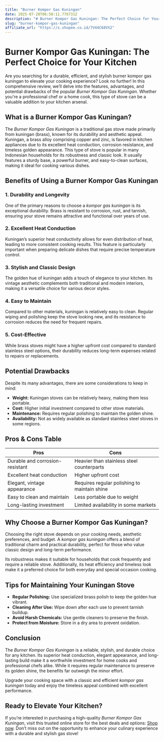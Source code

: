```yaml
---
title: "Burner Kompor Gas Kuningan"
date: 2025-07-28T06:58:11.776731Z
description: "# Burner Kompor Gas Kuningan: The Perfect Choice for Your Kitchen..."
slug: "burner-kompor-gas-kuningan"
affiliate_url: "https://s.shopee.co.id/7V44C68VX2"
---
```

# Burner Kompor Gas Kuningan: The Perfect Choice for Your Kitchen

Are you searching for a durable, efficient, and stylish burner kompor gas kuningan to elevate your cooking experience? Look no further! In this comprehensive review, we’ll delve into the features, advantages, and potential drawbacks of the popular *Burner Kompor Gas Kuningan*. Whether you're a professional chef or a home cook, this type of stove can be a valuable addition to your kitchen arsenal.

## What is a Burner Kompor Gas Kuningan?

The *Burner Kompor Gas Kuningan* is a traditional gas stove made primarily from kuningan (brass), known for its durability and aesthetic appeal. Kuningan, a brass alloy comprising copper and zinc, is favored in kitchen appliances due to its excellent heat conduction, corrosion resistance, and timeless golden appearance. This type of stove is popular in many Indonesian households for its robustness and classic look. It usually features a sturdy base, a powerful burner, and easy-to-clean surfaces, making it ideal for cooking various dishes.

## Benefits of Using a Burner Kompor Gas Kuningan

### 1. Durability and Longevity

One of the primary reasons to choose a *kompor gas kuningan* is its exceptional durability. Brass is resistant to corrosion, rust, and tarnish, ensuring your stove remains attractive and functional over years of use.

### 2. Excellent Heat Conduction

Kuningan’s superior heat conductivity allows for even distribution of heat, leading to more consistent cooking results. This feature is particularly important when preparing delicate dishes that require precise temperature control.

### 3. Stylish and Classic Design

The golden hue of kuningan adds a touch of elegance to your kitchen. Its vintage aesthetic complements both traditional and modern interiors, making it a versatile choice for various decor styles.

### 4. Easy to Maintain

Compared to other materials, kuningan is relatively easy to clean. Regular wiping and polishing keep the stove looking new, and its resistance to corrosion reduces the need for frequent repairs.

### 5. Cost-Effective

While brass stoves might have a higher upfront cost compared to standard stainless steel options, their durability reduces long-term expenses related to repairs or replacements.

## Potential Drawbacks

Despite its many advantages, there are some considerations to keep in mind:

- **Weight:** Kuningan stoves can be relatively heavy, making them less portable.
- **Cost:** Higher initial investment compared to other stove materials.
- **Maintenance:** Requires regular polishing to maintain the golden shine.
- **Availability:** Not as widely available as standard stainless steel stoves in some regions.

## Pros & Cons Table

| Pros                                         | Cons                                                   |
|----------------------------------------------|--------------------------------------------------------|
| Durable and corrosion-resistant            | Heavier than stainless steel counterparts           |
| Excellent heat conduction                    | Higher upfront cost                                  |
| Elegant, vintage appearance                 | Requires regular polishing to maintain shine       |
| Easy to clean and maintain                   | Less portable due to weight                         |
| Long-lasting investment                     | Limited availability in some markets                |

## Why Choose a Burner Kompor Gas Kuningan?

Choosing the right stove depends on your cooking needs, aesthetic preferences, and budget. A *kompor gas kuningan* offers a blend of traditional charm and practical durability, perfect for those who value classic design and long-term performance.

Its robustness makes it suitable for households that cook frequently and require a reliable stove. Additionally, its heat efficiency and timeless look make it a preferred choice for both everyday and special occasion cooking.

## Tips for Maintaining Your Kuningan Stove

- **Regular Polishing:** Use specialized brass polish to keep the golden hue vibrant.
- **Cleaning After Use:** Wipe down after each use to prevent tarnish buildup.
- **Avoid Harsh Chemicals:** Use gentle cleaners to preserve the finish.
- **Protect from Moisture:** Store in a dry area to prevent oxidation.

## Conclusion

The *Burner Kompor Gas Kuningan* is a reliable, stylish, and durable choice for any kitchen. Its superior heat conduction, elegant appearance, and long-lasting build make it a worthwhile investment for home cooks and professional chefs alike. While it requires regular maintenance to preserve its golden shine, the benefits far outweigh the minor effort.

Upgrade your cooking space with a classic and efficient *kompor gas kuningan* today and enjoy the timeless appeal combined with excellent performance.

## Ready to Elevate Your Kitchen?

If you’re interested in purchasing a high-quality *Burner Kompor Gas Kuningan*, visit this trusted online store for the best deals and options: [Shop now](https://s.shopee.co.id/7V44C68VX2). Don’t miss out on the opportunity to enhance your culinary experience with a durable and stylish gas stove!